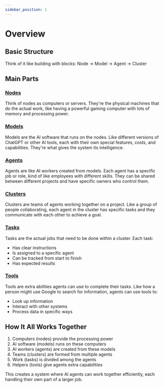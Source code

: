 ```yaml
---
sidebar_position: 1
---
```


# Overview

## Basic Structure
Think of it like building with blocks: Node → Model → Agent → Cluster

## Main Parts

### [Nodes](/docs/onchaincomponents/node.md)
Think of nodes as computers or servers. They're the physical machines that do the actual work, like having a powerful gaming computer with lots of memory and processing power.

### [Models](/docs/onchaincomponents/model.md)
Models are the AI software that runs on the nodes. Like different versions of ChatGPT or other AI tools, each with their own special features, costs, and capabilities. They're what gives the system its intelligence.

### [Agents](/docs/onchaincomponents/agent.md)
Agents are like AI workers created from models. Each agent has a specific job or role, kind of like employees with different skills. They can be shared between different projects and have specific owners who control them.

### [Clusters](/docs/onchaincomponents/cluster.md)
Clusters are teams of agents working together on a project. Like a group of people collaborating, each agent in the cluster has specific tasks and they communicate with each other to achieve a goal.

### [Tasks](/docs/onchaincomponents/task.md)
Tasks are the actual jobs that need to be done within a cluster. Each task:
- Has clear instructions
- Is assigned to a specific agent
- Can be tracked from start to finish
- Has expected results

### [Tools](/docs/onchaincomponents/tools.md)
Tools are extra abilities agents can use to complete their tasks. Like how a person might use Google to search for information, agents can use tools to:
- Look up information
- Interact with other systems
- Process data in specific ways

## How It All Works Together
1. Computers (nodes) provide the processing power
2. AI software (models) runs on these computers
3. AI workers (agents) are created from these models
4. Teams (clusters) are formed from multiple agents
5. Work (tasks) is divided among the agents
6. Helpers (tools) give agents extra capabilities

This creates a system where AI agents can work together efficiently, each handling their own part of a larger job.